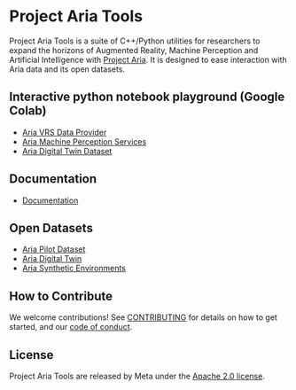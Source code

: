 # Project Aria Tools

Project Aria Tools is a suite of C++/Python utilities for researchers to expand the horizons of Augmented Reality, Machine Perception and Artificial Intelligence with [Project Aria](https://projectaria.com/). It is designed to ease interaction with Aria data and its open datasets.

## Interactive python notebook playground (Google Colab)

- [Aria VRS Data Provider](https://colab.research.google.com/github/facebookresearch/projectaria_tools/blob/main/core/examples/dataprovider_quickstart_tutorial.ipynb)
- [Aria Machine Perception Services](https://colab.research.google.com/github/facebookresearch/projectaria_tools/blob/main/core/examples/mps_quickstart_tutorial.ipynb)
- [Aria Digital Twin Dataset](https://colab.research.google.com/github/facebookresearch/projectaria_tools/blob/main/projects/AriaDigitalTwinDatasetTools/examples/adt_quickstart_tutorial.ipynb)

## Documentation

- [Documentation](https://facebookresearch.github.io/projectaria_tools/docs/intro)

## Open Datasets

- [Aria Pilot Dataset](https://www.projectaria.com/datasets/apd)
- [Aria Digital Twin](https://www.projectaria.com/datasets/adt)
- [Aria Synthetic Environments](https://www.projectaria.com/datasets/ase)

## How to Contribute

We welcome contributions! See [CONTRIBUTING](https://github.com/facebookresearch/projectaria_tools/blob/main/.github/CONTRIBUTING.md) for details on how to get started, and our [code of conduct](https://github.com/facebookresearch/projectaria_tools/blob/main/.github/CODE_OF_CONDUCT.md).

## License

Project Aria Tools are released by Meta under the [Apache 2.0 license](https://github.com/facebookresearch/projectaria_tools/blob/main/LICENSE).
